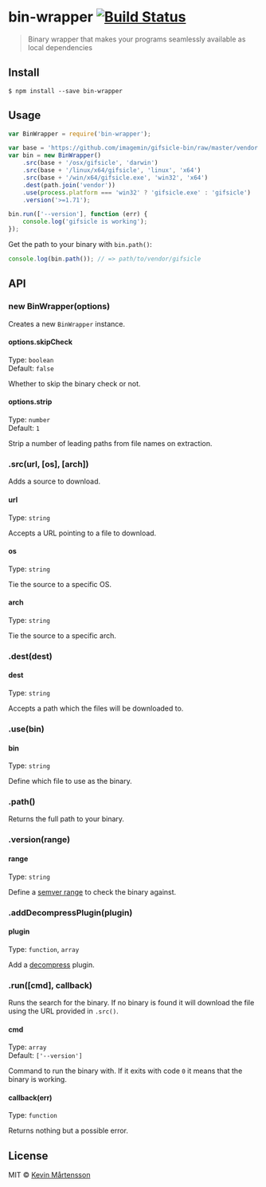 # bin-wrapper [![Build Status](http://img.shields.io/travis/kevva/bin-wrapper.svg?style=flat)](https://travis-ci.org/kevva/bin-wrapper)

> Binary wrapper that makes your programs seamlessly available as local dependencies


## Install

```
$ npm install --save bin-wrapper
```


## Usage

```js
var BinWrapper = require('bin-wrapper');

var base = 'https://github.com/imagemin/gifsicle-bin/raw/master/vendor';
var bin = new BinWrapper()
	.src(base + '/osx/gifsicle', 'darwin')
	.src(base + '/linux/x64/gifsicle', 'linux', 'x64')
	.src(base + '/win/x64/gifsicle.exe', 'win32', 'x64')
	.dest(path.join('vendor'))
	.use(process.platform === 'win32' ? 'gifsicle.exe' : 'gifsicle')
	.version('>=1.71');

bin.run(['--version'], function (err) {
	console.log('gifsicle is working');
});
```

Get the path to your binary with `bin.path()`:

```js
console.log(bin.path()); // => path/to/vendor/gifsicle
```


## API

### new BinWrapper(options)

Creates a new `BinWrapper` instance.

#### options.skipCheck

Type: `boolean`  
Default: `false`

Whether to skip the binary check or not.

#### options.strip

Type: `number`  
Default: `1`

Strip a number of leading paths from file names on extraction.

### .src(url, [os], [arch])

Adds a source to download.

#### url

Type: `string`

Accepts a URL pointing to a file to download.

#### os

Type: `string`

Tie the source to a specific OS.

#### arch

Type: `string`

Tie the source to a specific arch.

### .dest(dest)

#### dest

Type: `string`

Accepts a path which the files will be downloaded to.

### .use(bin)

#### bin

Type: `string`

Define which file to use as the binary.

### .path()

Returns the full path to your binary.

### .version(range)

#### range

Type: `string`

Define a [semver range](https://github.com/isaacs/node-semver#ranges) to check
the binary against.

### .addDecompressPlugin(plugin)

#### plugin

Type: `function`, `array`

Add a [decompress](https://github.com/kevva/decompress) plugin.

### .run([cmd], callback)

Runs the search for the binary. If no binary is found it will download the file
using the URL provided in `.src()`.

#### cmd

Type: `array`  
Default: `['--version']`

Command to run the binary with. If it exits with code `0` it means that the
binary is working.

#### callback(err)

Type: `function`

Returns nothing but a possible error.


## License

MIT © [Kevin Mårtensson](http://kevinmartensson.com)
